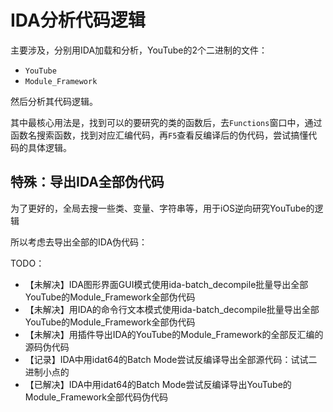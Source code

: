 # IDA分析代码逻辑

主要涉及，分别用IDA加载和分析，YouTube的2个二进制的文件：

* `YouTube`
* `Module_Framework`

然后分析其代码逻辑。

其中最核心用法是，找到可以的要研究的类的函数后，去`Functions`窗口中，通过函数名搜索函数，找到对应汇编代码，再`F5`查看反编译后的伪代码，尝试搞懂代码的具体逻辑。

## 特殊：导出IDA全部伪代码

为了更好的，全局去搜一些类、变量、字符串等，用于iOS逆向研究YouTube的逻辑

所以考虑去导出全部的IDA伪代码：

TODO：

* 【未解决】IDA图形界面GUI模式使用ida-batch_decompile批量导出全部YouTube的Module_Framework全部伪代码
* 【未解决】用IDA的命令行文本模式使用ida-batch_decompile批量导出全部YouTube的Module_Framework全部伪代码
* 【未解决】用插件导出IDA的YouTube的Module_Framework的全部反汇编的源码伪代码
* 【记录】IDA中用idat64的Batch Mode尝试反编译导出全部源代码：试试二进制小点的
* 【已解决】IDA中用idat64的Batch Mode尝试反编译导出YouTube的Module_Framework全部代码伪代码
